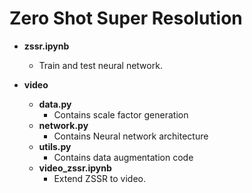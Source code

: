 # Zero Shot Super Resolution

- **zssr.ipynb**
    - Train and test neural network.

- **video**
    - **data.py**
        - Contains scale factor generation
    - **network.py**
        - Contains Neural network architecture
    - **utils.py**
        - Contains data augmentation code
    - **video_zssr.ipynb**
        - Extend ZSSR to video.
